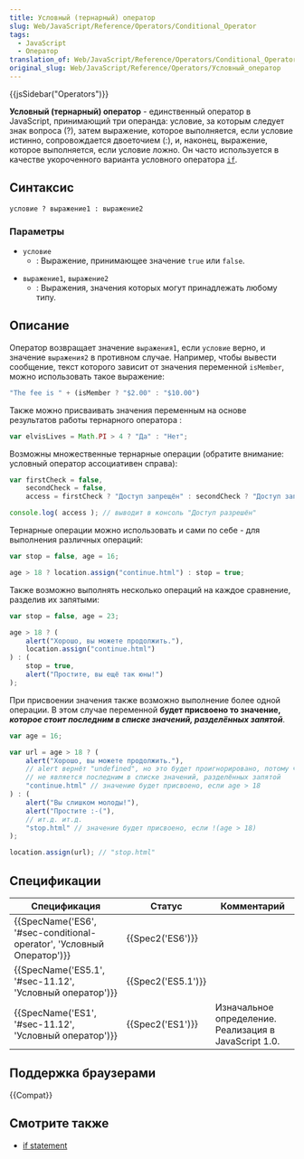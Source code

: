 ```yaml
---
title: Условный (тернарный) оператор
slug: Web/JavaScript/Reference/Operators/Conditional_Operator
tags:
  - JavaScript
  - Оператор
translation_of: Web/JavaScript/Reference/Operators/Conditional_Operator
original_slug: Web/JavaScript/Reference/Operators/Условный_оператор
---
```


{{jsSidebar("Operators")}}

**Условный (тернарный) оператор** - единственный оператор в JavaScript, принимающий три операнда: условие, за которым следует знак вопроса (?), затем выражение, которое выполняется, если условие истинно, сопровождается двоеточием (:), и, наконец, выражение, которое выполняется, если условие ложно. Он часто используется в качестве укороченного варианта условного оператора [`if`](/ru/docs/Web/JavaScript/Reference/Statements/if...else).

## Синтаксис

```
условие ? выражение1 : выражение2
```

### Параметры

- `условие`
  - : Выражение, принимающее значение `true` или `false`.

<!---->

- `выражение1`, `выражение2`
  - : Выражения, значения которых могут принадлежать любому типу.

## Описание

Оператор возвращает значение `выражения1`, если `условие` верно, и значение `выражения2` в противном случае. Например, чтобы вывести сообщение, текст которого зависит от значения переменной `isMember`, можно использовать такое выражение:

```js
"The fee is " + (isMember ? "$2.00" : "$10.00")
```

Также можно присваивать значения переменным на основе результатов работы тернарного оператора :

```js
var elvisLives = Math.PI > 4 ? "Да" : "Нет";
```

Возможны множественные тернарные операции (обратите внимание: условный оператор ассоциативен справа):

```js
var firstCheck = false,
    secondCheck = false,
    access = firstCheck ? "Доступ запрещён" : secondCheck ? "Доступ запрещён" : "Доступ разрешён";

console.log( access ); // выводит в консоль "Доступ разрешён"
```

Тернарные операции можно использовать и сами по себе - для выполнения различных операций:

```js
var stop = false, age = 16;

age > 18 ? location.assign("continue.html") : stop = true;
```

Также возможно выполнять несколько операций на каждое сравнение, разделив их запятыми:

```js
var stop = false, age = 23;

age > 18 ? (
    alert("Хорошо, вы можете продолжить."),
    location.assign("continue.html")
) : (
    stop = true,
    alert("Простите, вы ещё так юны!")
);
```

При присвоении значения также возможно выполнение более одной операции. В этом случае переменной **будет присвоено то значение,** _**которое стоит последним в списке значений, разделённых запятой**_.

```js
var age = 16;

var url = age > 18 ? (
    alert("Хорошо, вы можете продолжить."),
    // alert вернёт "undefined", но это будет проигнорировано, потому что
    // не является последним в списке значений, разделённых запятой
    "continue.html" // значение будет присвоено, если age > 18
) : (
    alert("Вы слишком молоды!"),
    alert("Простите :-("),
    // ит.д. ит.д.
    "stop.html" // значение будет присвоено, если !(age > 18)
);

location.assign(url); // "stop.html"
```

## Спецификации

| Спецификация                                                                                                     | Статус                   | Комментарий                                           |
| ---------------------------------------------------------------------------------------------------------------- | ------------------------ | ----------------------------------------------------- |
| {{SpecName('ES6', '#sec-conditional-operator', 'Условный Оператор')}} | {{Spec2('ES6')}}     |                                                       |
| {{SpecName('ES5.1', '#sec-11.12', 'Условный оператор')}}                 | {{Spec2('ES5.1')}} |                                                       |
| {{SpecName('ES1', '#sec-11.12', 'Условный оператор')}}                     | {{Spec2('ES1')}}     | Изначальное определение. Реализация в JavaScript 1.0. |

## Поддержка браузерами

{{Compat}}

## Смотрите также

- [if statement](/ru/docs/Web/JavaScript/Reference/Statements/if...else)
